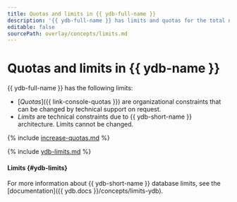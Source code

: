 ```yaml
---
title: Quotas and limits in {{ ydb-full-name }}
description: '{{ ydb-full-name }} has limits and quotas for the total number of processor cores for all database hosts, total amount of RAM for all database hosts, maximum number of hosts, and maximum number of databases per cloud. For more information about the service restrictions, read this article.'
editable: false
sourcePath: overlay/concepts/limits.md
---
```


# Quotas and limits in {{ ydb-name }}

{{ ydb-full-name }} has the following limits:

* [_Quotas_]({{ link-console-quotas }}) are organizational constraints that can be changed by technical support on request.
* _Limits_ are technical constraints due to {{ ydb-short-name }} architecture. Limits cannot be changed.

{% include [increase-quotas.md](../../_includes/increase-quotas.md) %}

{% include [ydb-limits.md](../../_includes/ydb/ydb-limits.md) %}

#### Limits {#ydb-limits}

For more information about {{ ydb-short-name }} database limits, see the [documentation]({{ ydb.docs }}/concepts/limits-ydb).

